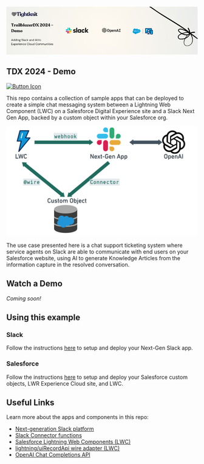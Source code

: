 ![Adding Slack and AI to Experience Cloud Communities](./images/tightknit_tdx_banner.png)

## TDX 2024 - Demo

[![Button Icon]][Link]

This repo contains a collection of sample apps that can be deployed to create a simple chat messaging system between a Lightning Web Component (LWC) on a Salesforce Digital Experience site and a Slack Next Gen App, backed by a custom object within your Salesforce org.

![App Architecture](./images/demo_architecture.png)

The use case presented here is a chat support ticketing system where service agents on Slack are able to communicate with end users on your Salesforce website, using AI to generate Knowledge Articles from the information capture in the resolved conversation.

## Watch a Demo

*Coming soon!*

## Using this example

### Slack

Follow the instructions [here](../apps/slack-app/README.md) to setup and deploy your Next-Gen Slack app.

### Salesforce

Follow the instructions [here](../apps/salesforce-app/README.md) to setup and deploy your Salesforce custom objects, LWR Experience Cloud site, and LWC.

## Useful Links

Learn more about the apps and components in this repo:

- [Next-generation Slack platform](https://api.slack.com/start#next-gen-platform)
- [Slack Connector functions](https://api.slack.com/automation/connectors)
- [Salesforce Lightning Web Components (LWC)](https://developer.salesforce.com/developer-centers/lightning-web-components)
- [lightning/uiRecordApi wire adapter (LWC)](https://developer.salesforce.com/docs/platform/lwc/guide/reference-lightning-ui-api-record.html)
- [OpenAI Chat Completions API](https://platform.openai.com/docs/api-reference/chat)

<!----------------------------------------------------------------------------->
[Link]: https://community.tightknit.ai/join

<!---------------------------------[ Buttons ]--------------------------------->
[Button Icon]: https://img.shields.io/badge/Join_the_community-37a779?style=for-the-badge&logoColor=white&logo=Slack